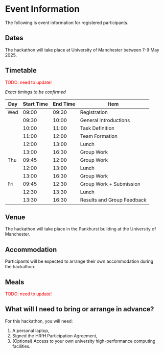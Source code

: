 # Event Information

The following is event information for registered participants.

## Dates

The hackathon will take place at University of Manchester between 7-9 May 2025.


## Timetable
<span style="color:red">TODO: need to update!</span>

*Exact timings to be confirmed*

|Day| Start Time | End Time | Item                       |
|---|------------|----------|----------------------------|
|Wed| 09:00      | 09:30    | Registration               |
|      | 09:30      | 10:00    | General Introductions      |
|      | 10:00      | 11:00    | Task Definition            |
|      | 11:00      | 12:00    | Team Formation             |
|      | 12:00      | 13:00    | Lunch                      |
|      | 13:00      | 16:30    | Group Work                 |
|Thu| 09:45      | 12:00    | Group Work                 |
|      | 12:00      | 13:00    | Lunch                      |
|      | 13:00      | 16:30    | Group Work                 |
|Fri| 09:45      | 12:30    | Group Work + Submission    |
|      | 12:30      | 13:30    | Lunch                      |
|      | 13:30      | 16:30    | Results and Group Feedback    |

## Venue

The hackathon will take place in the Pankhurst building at the University of Manchester.

## Accommodation

Participants will be expected to arrange their own accommodation during the hackathon.

## Meals
<span style="color:red">TODO: need to update!</span>


## What will I need to bring or arrange in advance?
For this hackathon, you will need:

1. A personal laptop,
2. Signed the HRfH Participation Agreement,
3. (Optional) Access to your own university high-performance computing facilities.

